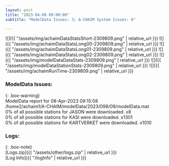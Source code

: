 ```yaml
---
layout: post
title: "2023-04-08 09:00:00"
subtitle: "ModelData Issues: 3; A-CHAIM System Issues: 0"

---
```


![]({{ "/assets/img/achaimDataStatsShort-2309809.png" | relative_url }})
![]({{ "/assets/img/achaimDataStatsLong00-2309809.png" | relative_url }})
![]({{ "/assets/img/achaimDataStatsLong01-2309809.png" | relative_url }})
![]({{ "/assets/img/achaimDataStatsLong02-2309809.png" | relative_url }})
![]({{ "/assets/img/modelDataDataStats-2309809.png" | relative_url }})
![]({{ "/assets/img/modelDataStationStats-2309809.png" | relative_url }})
![]({{ "/assets/img/achaimRunTime-2309809.png" | relative_url }})


### ModelData Issues:  
  
{: .box-warning}  
 ModelData report for 08-Apr-2023 09:15:08   
 /home2/achaim1/A-CHAIM/modelData/2023/098/09/modelData.mat   
 0% of all possible stations for JASON were downloaded. x8   
 0% of all possible stations for KASI were downloaded. x1301   
 0% of all possible stations for KARTVERKET were downloaded. x1010   
  


### Logs:  
  
{: .box-note}  
[Logs.zip]({{ "/assets/other/logs.zip" | relative_url }})  
[Log Info]({{ "/logInfo" | relative_url }})  
